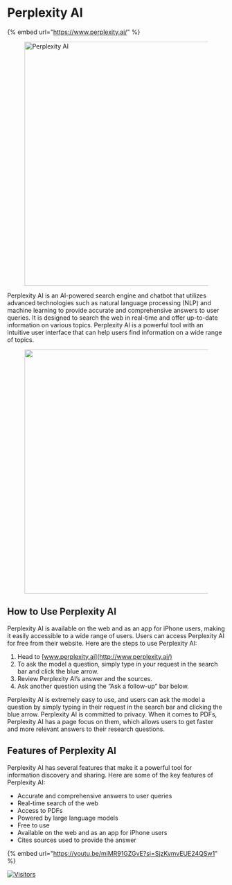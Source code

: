 # Perplexity AI

{% embed url="https://www.perplexity.ai/" %}

<figure><img src="https://miro.medium.com/v2/resize:fit:1400/1*Xv5A5Ma9qfMMzXNua75YPw.png" alt="Perplexity AI" width="563"><figcaption></figcaption></figure>

Perplexity AI is an AI-powered search engine and chatbot that utilizes advanced technologies such as natural language processing (NLP) and machine learning to provide accurate and comprehensive answers to user queries. It is designed to search the web in real-time and offer up-to-date information on various topics. Perplexity AI is a powerful tool with an intuitive user interface that can help users find information on a wide range of topics.

<figure><img src="https://substackcdn.com/image/fetch/f_auto,q_auto:good,fl_progressive:steep/https%3A%2F%2Fsubstack-post-media.s3.amazonaws.com%2Fpublic%2Fimages%2Fd0916cc8-7a20-4b30-b09e-7fb36866b63d_1280x616.jpeg" alt="" width="563"><figcaption></figcaption></figure>

## How to Use Perplexity AI <a href="#3615" id="3615"></a>

Perplexity AI is available on the web and as an app for iPhone users, making it easily accessible to a wide range of users. Users can access Perplexity AI for free from their website. Here are the steps to use Perplexity AI:

1. Head to [www.perplexity.ai](http://www.perplexity.ai/)
2. To ask the model a question, simply type in your request in the search bar and click the blue arrow.
3. Review Perplexity AI’s answer and the sources.
4. Ask another question using the “Ask a follow-up” bar below.

Perplexity AI is extremely easy to use, and users can ask the model a question by simply typing in their request in the search bar and clicking the blue arrow. Perplexity AI is committed to privacy. When it comes to PDFs, Perplexity AI has a page focus on them, which allows users to get faster and more relevant answers to their research questions.

## Features of Perplexity AI <a href="#6729" id="6729"></a>

Perplexity AI has several features that make it a powerful tool for information discovery and sharing. Here are some of the key features of Perplexity AI:

* Accurate and comprehensive answers to user queries
* Real-time search of the web
* Access to PDFs
* Powered by large language models
* Free to use
* Available on the web and as an app for iPhone users
* Cites sources used to provide the answer

{% embed url="https://youtu.be/miMR91GZGvE?si=SjzKvmvEUE24QSw1" %}

[![Visitors](https://api.visitorbadge.io/api/visitors?path=https%3A%2F%2Fgithub.com%2Fdrshahizan\&labelColor=%23697689\&countColor=%23555555\&style=plastic)](https://visitorbadge.io/status?path=https%3A%2F%2Fgithub.com%2Fdrshahizan)
